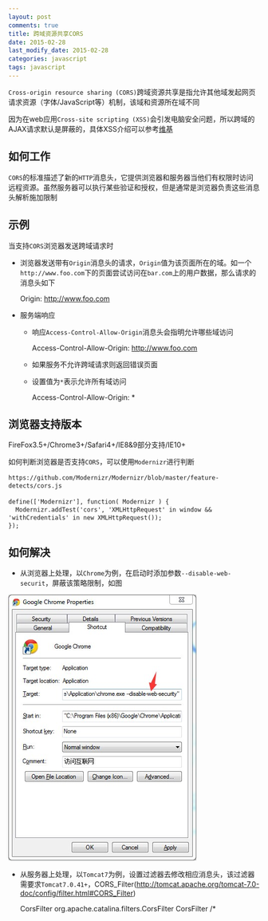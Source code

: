 ```yaml
---
layout: post
comments: true
title: 跨域资源共享CORS
date: 2015-02-28
last_modify_date: 2015-02-28 
categories: javascript
tags: javascript
---
```


`Cross-origin resource sharing (CORS)`跨域资源共享是指允许其他域发起网页请求资源（字体/JavaScript等）机制，该域和资源所在域不同

因为在web应用`Cross-site scripting (XSS)`会引发电脑安全问题，所以跨域的AJAX请求默认是屏蔽的，具体XSS介绍可以参考[维基](http://en.wikipedia.org/wiki/Cross-site_scripting)

## 如何工作
`CORS`的标准描述了新的`HTTP`消息头，它提供浏览器和服务器当他们有权限时访问远程资源。虽然服务器可以执行某些验证和授权，但是通常是浏览器负责这些消息头解析施加限制

## 示例
当支持`CORS`浏览器发送跨域请求时

- 浏览器发送带有`Origin`消息头的请求，`Origin`值为该页面所在的域。如一个`http://www.foo.com`下的页面尝试访问在`bar.com`上的用户数据，那么请求的消息头如下

	Origin: http://www.foo.com
	
- 服务端响应
	- 响应`Access-Control-Allow-Origin`消息头会指明允许哪些域访问
	
		Access-Control-Allow-Origin: http://www.foo.com
		
	- 如果服务不允许跨域请求则返回错误页面
	
	- 设置值为`*`表示允许所有域访问
	
		Access-Control-Allow-Origin: *

## 浏览器支持版本
FireFox3.5+/Chrome3+/Safari4+/IE8&9部分支持/IE10+

如何判断浏览器是否支持`CORS`，可以使用`Modernizr`进行判断

	https://github.com/Modernizr/Modernizr/blob/master/feature-detects/cors.js
	
	define(['Modernizr'], function( Modernizr ) {
	  Modernizr.addTest('cors', 'XMLHttpRequest' in window && 'withCredentials' in new XMLHttpRequest());
	});
	
## 如何解决

- 从浏览器上处理，以`Chrome`为例，在启动时添加参数`--disable-web-securit`，屏蔽该策略限制，如图

![](/images/posts/disable-web-securit.png)

- 从服务器上处理，以`Tomcat7`为例，设置过滤器去修改相应消息头，该过滤器需要求`Tomcat7.0.41+`，CORS_Filter(http://tomcat.apache.org/tomcat-7.0-doc/config/filter.html#CORS_Filter)

	<filter>
	  <filter-name>CorsFilter</filter-name>
	  <filter-class>org.apache.catalina.filters.CorsFilter</filter-class>
	</filter>
	<filter-mapping>
	  <filter-name>CorsFilter</filter-name>
	  <url-pattern>/*</url-pattern>
	</filter-mapping>






